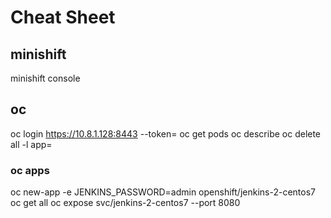 # Cheat Sheet

## minishift
minishift console

## oc
oc login https://10.8.1.128:8443 --token=<token>
oc get pods
oc describe <resource>
oc delete all -l app=<name>

### oc apps
oc new-app -e JENKINS_PASSWORD=admin openshift/jenkins-2-centos7
oc get all 
oc expose svc/jenkins-2-centos7 --port 8080